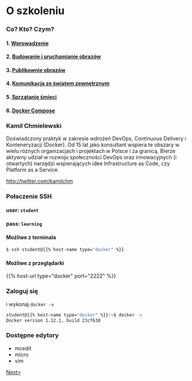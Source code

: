# O szkoleniu

### Co? Kto? Czym?

#### 1. [Wprowadzenie](/Introduction.md)
#### 2. [Budowanie i uruchamianie obrazów](/Budowanie_i_uruchamianie_obrazów.md)
#### 3. [Publikownie obrazów](/Publikowanie_obrazow.md)
#### 4. [Komunikacja ze światem zewnętrznym](/Komunikacja_ze_swiatem_zewnetrznym.md)
#### 5. [Sprzątanie śmieci](/Sprzatanie_smieci.md)
#### 6. [Docker Compose](/Docker_Compose.md)

### Kamil Chmielewski

Doświadczony praktyk w zakresie wdrożeń DevOps, Continuous Delivery i Konteneryzacji (Docker). Od 15 lat jako konsultant wspiera te obszary w wielu różnych organizacjach i projektach w Polsce i za granicą. Bierze aktywny udział w rozwoju społeczności DevOps oraz innowacyjnych (i otwartych) narzędzi wspierających idee Infrastructure as Code, czy Platform as a Service. 

http://twitter.com/kamilchm

### Połaczenie SSH

#### user: `student`

#### pass: `learning`

#### Możliwe z terminala

```bash
$ ssh student@{{% host-name type="docker" %}}
```

#### Możliwe z przeglądarki

{{% host-url type="docker" port="2222" %}}

### Zaloguj się

i wykonaj `docker -v`

```bash
student@{{% host-name type="docker" %}}:~$ docker -v
Docker version 1.12.1, build 23cf638
```

### Dostępne edytory

* mcedit
* micro
* vim


[Next>](/Budowanie_i_uruchamianie_obrazów.md)
